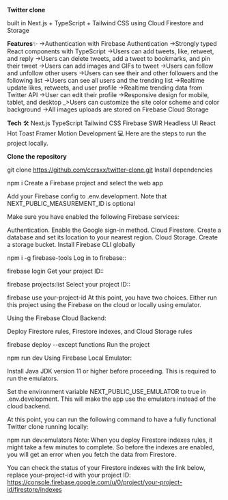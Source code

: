 **Twitter clone**

built in Next.js + TypeScript + Tailwind CSS using Cloud Firestore and Storage

**Features**✨
->Authentication with Firebase Authentication
->Strongly typed React components with TypeScript
->Users can add tweets, like, retweet, and reply
->Users can delete tweets, add a tweet to bookmarks, and pin their tweet
->Users can add images and GIFs to tweet
->Users can follow and unfollow other users
->Users can see their and other followers and the following list
->Users can see all users and the trending list
->Realtime update likes, retweets, and user profile
->Realtime trending data from Twitter API
->User can edit their profile
->Responsive design for mobile, tablet, and desktop
_>Users can customize the site color scheme and color background
->All images uploads are stored on Firebase Cloud Storage

**Tech** 🛠
Next.js
TypeScript
Tailwind CSS
Firebase
SWR
Headless UI
React Hot Toast
Framer Motion
Development 💻
Here are the steps to run the project locally.

**Clone the repository**

git clone https://github.com/ccrsxx/twitter-clone.git
Install dependencies

npm i
Create a Firebase project and select the web app

Add your Firebase config to .env.development. Note that NEXT_PUBLIC_MEASUREMENT_ID is optional

Make sure you have enabled the following Firebase services:

Authentication. Enable the Google sign-in method.
Cloud Firestore. Create a database and set its location to your nearest region.
Cloud Storage. Create a storage bucket.
Install Firebase CLI globally

npm i -g firebase-tools
Log in to firebase::

firebase login
Get your project ID::

firebase projects:list
Select your project ID::

firebase use your-project-id
At this point, you have two choices. Either run this project using the Firebase on the cloud or locally using emulator.

Using the Firebase Cloud Backend:

Deploy Firestore rules, Firestore indexes, and Cloud Storage rules

firebase deploy --except functions
Run the project

npm run dev
Using Firebase Local Emulator:

Install Java JDK version 11 or higher before proceeding. This is required to run the emulators.

Set the environment variable NEXT_PUBLIC_USE_EMULATOR to true in .env.development. This will make the app use the emulators instead of the cloud backend.

At this point, you can run the following command to have a fully functional Twitter clone running locally:

npm run dev:emulators
Note: When you deploy Firestore indexes rules, it might take a few minutes to complete. So before the indexes are enabled, you will get an error when you fetch the data from Firestore.

You can check the status of your Firestore indexes with the link below, replace your-project-id with your project ID: https://console.firebase.google.com/u/0/project/your-project-id/firestore/indexes

